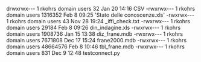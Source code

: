 drwxrwx--- 1 rkohrs domain users       32 Jan 20 14:16  CSV
-rwxrwx--- 1 rkohrs domain users  1316352 Feb  8 09:25 'Stato delle conoscenze.xls'
-rwxrwx--- 1 rkohrs domain users       43 Nov 28 19:24  _iffi_check.txt
-rwxrwx--- 1 rkohrs domain users    29184 Feb  8 09:26  din_indagine.xls
-rwxrwx--- 1 rkohrs domain users  1908736 Jan 15 13:38  diz_frane.mdb
-rwxrwx--- 1 rkohrs domain users  7671808 Dec 17 15:24  frane2000.mdb
-rwxrwx--- 1 rkohrs domain users 48664576 Feb  8 10:46  tbl_frane.mdb
-rwxrwx--- 1 rkohrs domain users      831 Dec  9 12:48  testconnect.py

